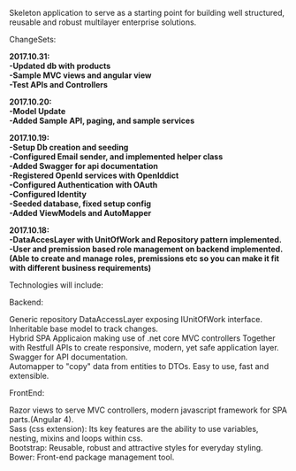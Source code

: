 Skeleton application to serve as a starting point for building well structured, reusable and robust multilayer enterprise solutions.

ChangeSets:


**2017.10.31:**  
**-Updated db with products**  
**-Sample MVC views and angular view**  
**-Test APIs and Controllers**

**2017.10.20:**  
**-Model Update**  
**-Added Sample API, paging, and sample services**  

**2017.10.19:**  
**-Setup Db creation and seeding**  
**-Configured Email sender, and implemented helper class**  
**-Added Swagger for api documentation**  
**-Registered OpenId services with OpenIddict**  
**-Configured Authentication with OAuth**  
**-Configured Identity**  
**-Seeded database, fixed setup config**  
**-Added ViewModels and AutoMapper**  

**2017.10.18:**  
**-DataAccesLayer with UnitOfWork and Repository pattern implemented.**  
**-User and premission based role management on backend implemented.(Able to create and manage roles, premissions etc so you can make it fit with different business requirements)**  
  
  
  
  
  
Technologies will include:   

Backend:    
            
Generic repository DataAccessLayer exposing IUnitOfWork interface.    
Inheritable base model to track changes.    
Hybrid SPA Applicaion making use of .net core MVC controllers Together with Restfull APIs to create responsive, modern, yet safe application layer.   
Swagger for API documentation.    
Automapper to "copy" data from entities to DTOs. Easy to use, fast and extensible.    
        
        
             
FrontEnd:   
            
Razor views to serve MVC controllers, modern javascript framework for SPA parts.(Angular 4).    
Sass (css extension):  Its key features are the ability to use variables, nesting, mixins and loops within css.   
Bootstrap: Reusable, robust and attractive styles for everyday styling.   
Bower: Front-end package management tool.



